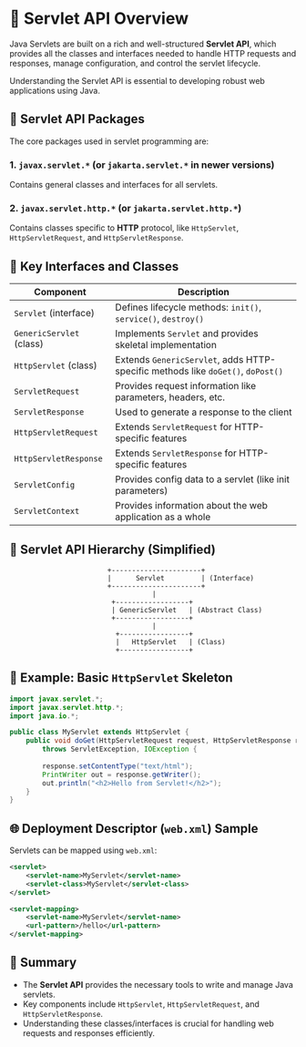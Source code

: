 # 📘 Servlet API Overview

Java Servlets are built on a rich and well-structured **Servlet API**, which provides all the classes and interfaces needed to handle HTTP requests and responses, manage configuration, and control the servlet lifecycle.

Understanding the Servlet API is essential to developing robust web applications using Java.


## 🧩 Servlet API Packages

The core packages used in servlet programming are:

### 1. `javax.servlet.*` (or `jakarta.servlet.*` in newer versions)
Contains general classes and interfaces for all servlets.

### 2. `javax.servlet.http.*` (or `jakarta.servlet.http.*`)
Contains classes specific to **HTTP** protocol, like `HttpServlet`, `HttpServletRequest`, and `HttpServletResponse`.


## 🧱 Key Interfaces and Classes

| Component                  | Description |
|---------------------------|-------------|
| `Servlet` (interface)      | Defines lifecycle methods: `init()`, `service()`, `destroy()` |
| `GenericServlet` (class)   | Implements `Servlet` and provides skeletal implementation |
| `HttpServlet` (class)      | Extends `GenericServlet`, adds HTTP-specific methods like `doGet()`, `doPost()` |
| `ServletRequest`           | Provides request information like parameters, headers, etc. |
| `ServletResponse`          | Used to generate a response to the client |
| `HttpServletRequest`       | Extends `ServletRequest` for HTTP-specific features |
| `HttpServletResponse`      | Extends `ServletResponse` for HTTP-specific features |
| `ServletConfig`            | Provides config data to a servlet (like init parameters) |
| `ServletContext`           | Provides information about the web application as a whole |


## 🔁 Servlet API Hierarchy (Simplified)

```
                        +----------------------+
                        |      Servlet         | (Interface)
                        +----------------------+
                                   |
                         +------------------+
                         | GenericServlet   | (Abstract Class)
                         +------------------+
                                   |
                          +-----------------+
                          |   HttpServlet   | (Class)
                          +-----------------+
```


## 🧪 Example: Basic `HttpServlet` Skeleton

```java
import javax.servlet.*;
import javax.servlet.http.*;
import java.io.*;

public class MyServlet extends HttpServlet {
    public void doGet(HttpServletRequest request, HttpServletResponse response)
        throws ServletException, IOException {
        
        response.setContentType("text/html");
        PrintWriter out = response.getWriter();
        out.println("<h2>Hello from Servlet!</h2>");
    }
}
```


## 🌐 Deployment Descriptor (`web.xml`) Sample

Servlets can be mapped using `web.xml`:

```xml
<servlet>
    <servlet-name>MyServlet</servlet-name>
    <servlet-class>MyServlet</servlet-class>
</servlet>

<servlet-mapping>
    <servlet-name>MyServlet</servlet-name>
    <url-pattern>/hello</url-pattern>
</servlet-mapping>
```


## 📌 Summary

- The **Servlet API** provides the necessary tools to write and manage Java servlets.
- Key components include `HttpServlet`, `HttpServletRequest`, and `HttpServletResponse`.
- Understanding these classes/interfaces is crucial for handling web requests and responses efficiently.




